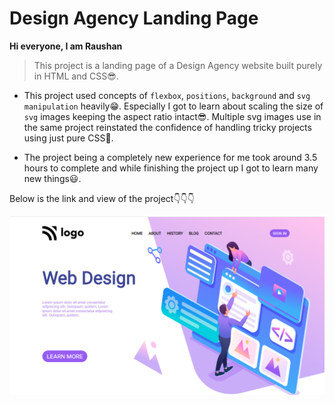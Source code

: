 # Design Agency Landing Page
**Hi everyone, I am Raushan**

> This project is a landing page of a Design Agency website built purely in HTML and CSS😎.

- This project used concepts of `flexbox`, `positions`, `background` and `svg manipulation` heavily😁. Especially I got to learn about scaling the size of `svg` images keeping the aspect ratio intact😎. Multiple svg images use in the same project reinstated the confidence of handling tricky projects using just pure CSS💪.

- The project being a completely new experience for me took around 3.5 hours to complete and while finishing the project up I got to learn many new things😃.

Below is the link and view of the project👇👇👇
<br>


![design-agency](./project8css.png)








